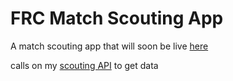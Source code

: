 # FRC Match Scouting App

A match scouting app that will soon be live [here](https://frc-match-scouting.firebaseapp.com)

calls on my [scouting API](https://github.com/MrCoderBoy345/FRC-Match-Scouting-API) to get data
